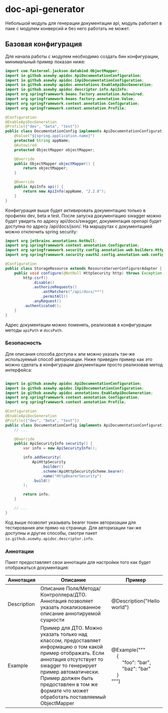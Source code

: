 # doc-api-generator

Небольшой модуль для генерации документации api, модуль работает в паке с модулем конверсий и без него работать не может.

## Базовая конфигурация

Для начала работы с модулем необходимо создать бин конфигурации, минимальный пример показан ниже:

```java
import com.fasterxml.jackson.databind.ObjectMapper;
import io.github.asewhy.apidoc.ApiDocumentationConfiguration;
import io.github.asewhy.apidoc.IApiDocumentationConfiguration;
import io.github.asewhy.apidoc.annotations.EnableApiDocGeneration;
import io.github.asewhy.apidoc.descriptor.info.ApiInfo;
import org.springframework.beans.factory.annotation.Autowired;
import org.springframework.beans.factory.annotation.Value;
import org.springframework.context.annotation.Configuration;
import org.springframework.context.annotation.Profile;

@Configuration
@EnableApiDocGeneration
@Profile({"dev", "beta", "test"})
public class DocumentationConfig implements ApiDocumentationConfiguration {
    @Value("${spring.application.name}")
    protected String appName;
    @Autowired
    protected ObjectMapper objectMapper;

    @Override
    public ObjectMapper objectMapper() {
        return objectMapper;
    }

    @Override
    public ApiInfo api() {
        return new ApiInfo(appName, "2.2.8");
    }
}
```

Конфигурация выше будет активировать документацию только в профилях dev, beta и test. После запуска документацию swagger
можно будет увидеть по адресу api/docs/swagger, документация openapi будет доступна по адресу /api/docs/json/. На маршрутах
с документацией можно отключить spring security:

```java
import org.jetbrains.annotations.NotNull;
import org.springframework.context.annotation.Configuration;
import org.springframework.security.config.annotation.web.builders.HttpSecurity;
import org.springframework.security.oauth2.config.annotation.web.configuration.ResourceServerConfigurerAdapter;

@Configuration
public class StorageResource extends ResourceServerConfigurerAdapter {
    public void configure(@NotNull HttpSecurity http) throws Exception {
        http.csrf()
            .disable()
            .authorizeRequests()
                .antMatchers("/api/docs/**")
                .permitAll()
            .anyRequest()
        .authenticated();
    }
}
```

Адрес документации можно поменять, реализовав в конфигурации методы `apiPath` и `docsPath`.

### Безопасность

Для описания способа доступа к апи можно указать так-же используемый способ авторизации. Ниже приведен пример как это можно сделать
в конфигурации документации просто реализовав метод интерфейса:

```java

import io.github.asewhy.apidoc.ApiDocumentationConfiguration;
import io.github.asewhy.apidoc.IApiDocumentationConfiguration;
import io.github.asewhy.apidoc.annotations.EnableApiDocGeneration;
import org.springframework.context.annotation.Configuration;
import org.springframework.context.annotation.Profile;

@Configuration
@EnableApiDocGeneration
@Profile({"dev", "beta", "test"})
public class DocumentationConfig implements ApiDocumentationConfiguration {
    // ...

    @Override
    public ApiSecurityInfo security() {
        var info = new ApiSecurityInfo();

        info.addSecurity(
            ApiHttpSecurity
                .builder()
                .scheme(ApiHttpSecurityScheme.bearer)
                .name("HttpBearerSecurity")
            .build()
        );

        return info;
    }

    // ...
}
```

Код выше позволит указывать bearer токен авторизации для тестирования апи прямо на странице. Для авторизации так-же доступны
и другие способы, смотри пакет `io.github.asewhy.apidoc.descriptor.info`.

### Аннотации

Пакет предоставляет свои аннотации для настройки того как будет отображаться документация:

| Аннотация   | Описание                                                                                                                                                                                                                                                                            | Пример                                                                                                                                                                                                          |
|-------------|-------------------------------------------------------------------------------------------------------------------------------------------------------------------------------------------------------------------------------------------------------------------------------------|-----------------------------------------------------------------------------------------------------------------------------------------------------------------------------------------------------------------|
| Description | Описание Поля/Метода/Контроллера/ДТО. Аннотация позволяет указать локализованное описание аннотируемой сущности                                                                                                                                                                     | @Description("Hello world")                                                                                                                                                                                     |
| Example     | Пример для ДТО. Можно указать только над классом, предоставляет информацию о том какой пример отображать. Если аннотация отсутствует то swagger то генерирует пример автоматически. Пример должен быть предоставлен в том же формате что может обработать поставляемый ObjectMapper | @Example("""<br>&nbsp;&nbsp;&nbsp;&nbsp;{<br>&nbsp;&nbsp;&nbsp;&nbsp;&nbsp;&nbsp;&nbsp;&nbsp;"foo": "bar",<br>&nbsp;&nbsp;&nbsp;&nbsp;&nbsp;&nbsp;&nbsp;&nbsp;"baz": "bar"<br>&nbsp;&nbsp;&nbsp;&nbsp;}<br>""") |